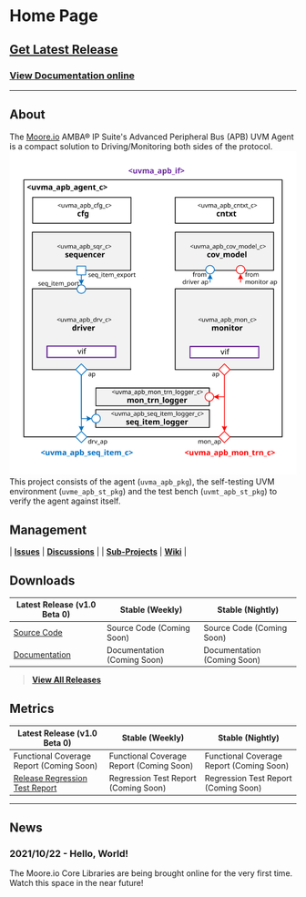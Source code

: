 # Home Page

## [Get Latest Release](https://mooreio.com/packages/uvma_apb.tgz)
### [View Documentation online](https://mooreio.com/packages/uvma_apb/dox_out/)

----------------

## About
The [Moore.io](https://www.mooreio.com) AMBA® IP Suite's Advanced Peripheral Bus (APB) UVM Agent is a compact solution to Driving/Monitoring both sides of the protocol.
![Block Diagram](assets/img/agent_block_diagram.svg)
This project consists of the agent (`uvma_apb_pkg`), the self-testing UVM environment (`uvme_apb_st_pkg`) and the test bench (`uvmt_apb_st_pkg`) to verify the agent against itself.


## Management

| **[Issues](https://github.com/Datum-Technology-Corporation/uvma_apb/issues)** | **[Discussions](https://github.com/Datum-Technology-Corporation/uvma_apb/discussions)** |
| **[Sub-Projects](https://github.com/Datum-Technology-Corporation/uvma_apb/projects)** | **[Wiki](https://github.com/Datum-Technology-Corporation/uvma_apb/wiki)** |


## Downloads

| Latest Release (v1.0 Beta 0) | Stable (Weekly) | Stable (Nightly) |
| --------------------- | ---------------- | --------------- |
| [Source Code](https://mooreio.com/packages/uvma_apb.tgz) | Source Code (Coming Soon) | Source Code (Coming Soon) |
| [Documentation](https://mooreio.com/packages/uvma_apb/dox_out/) | Documentation (Coming Soon) | Documentation (Coming Soon) |

> **[View All Releases](releases.md)**


## Metrics

| Latest Release (v1.0 Beta 0) | Stable (Weekly) | Stable (Nightly) |
| --------------------- | ---------------- | --------------- |
| Functional Coverage Report (Coming Soon) | Functional Coverage Report (Coming Soon) | Functional Coverage Report (Coming Soon) |
| [Release Regression Test Report](https://mooreio.com/packages/uvma_apb/sim/results.html) | Regression Test Report (Coming Soon) | Regression Test Report (Coming Soon) |


----------------


## News
### 2021/10/22 - Hello, World!
The Moore.io Core Libraries are being brought online for the very first time. Watch this space in the near future!
